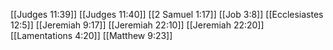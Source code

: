 [[Judges 11:39]]
[[Judges 11:40]]
[[2 Samuel 1:17]]
[[Job 3:8]]
[[Ecclesiastes 12:5]]
[[Jeremiah 9:17]]
[[Jeremiah 22:10]]
[[Jeremiah 22:20]]
[[Lamentations 4:20]]
[[Matthew 9:23]]
